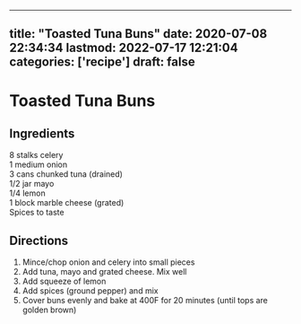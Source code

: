 
---
title: "Toasted Tuna Buns"
date: 2020-07-08 22:34:34
lastmod: 2022-07-17 12:21:04
categories: ['recipe']
draft: false
---


# Toasted Tuna Buns
## Ingredients
8 stalks celery  
1 medium onion  
3 cans chunked tuna (drained)  
1/2 jar mayo  
1/4 lemon  
1 block marble cheese (grated)  
Spices to taste

## Directions
1. Mince/chop onion and celery into small pieces
2. Add tuna, mayo and grated cheese. Mix well
3. Add squeeze of lemon
4. Add spices (ground pepper) and mix
5. Cover buns evenly and bake at 400F for 20 minutes (until tops are golden brown)

<!-- #recipe #public -->

<!-- {BearID:F47BE99B-55D7-4561-A5DE-1E649D6FB775-3487-000B5876411921C4} -->
